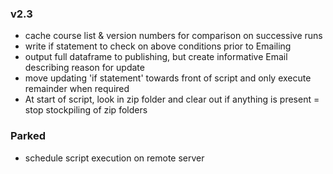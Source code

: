 ### v2.3

* cache course list & version numbers for comparison on successive runs
* write if statement to check on above conditions prior to Emailing
* output full dataframe to publishing, but create informative Email describing reason for update
* move updating 'if statement' towards front of script and only execute remainder when required
* At start of script, look in zip folder and clear out if anything is present = stop stockpiling of zip folders


### Parked
* schedule script execution on remote server
